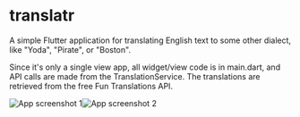 # translatr

A simple Flutter application for translating English text to some other dialect, like "Yoda", "Pirate", or "Boston".

Since it's only a single view app, all widget/view code is in main.dart, and API calls are made from the TranslationService. The translations are retrieved from the free Fun Translations API.

![App screenshot 1](view1)![App screenshot 2](view2)
